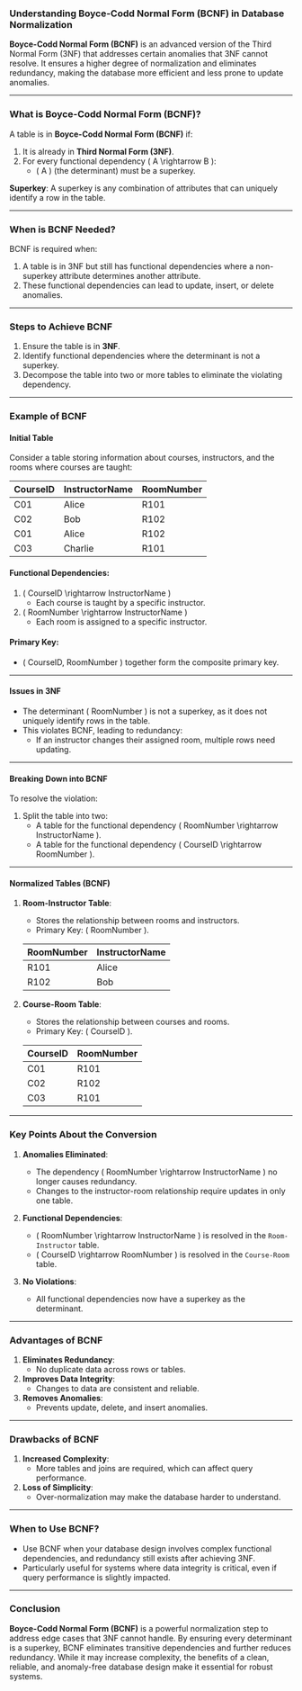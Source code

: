 ### Understanding Boyce-Codd Normal Form (BCNF) in Database Normalization

**Boyce-Codd Normal Form (BCNF)** is an advanced version of the Third Normal Form (3NF) that addresses certain anomalies that 3NF cannot resolve. It ensures a higher degree of normalization and eliminates redundancy, making the database more efficient and less prone to update anomalies.

---

### **What is Boyce-Codd Normal Form (BCNF)?**

A table is in **Boyce-Codd Normal Form (BCNF)** if:
1. It is already in **Third Normal Form (3NF)**.
2. For every functional dependency \( A \rightarrow B \):
   - \( A \) (the determinant) must be a superkey.

**Superkey**:
A superkey is any combination of attributes that can uniquely identify a row in the table.

---

### **When is BCNF Needed?**

BCNF is required when:
1. A table is in 3NF but still has functional dependencies where a non-superkey attribute determines another attribute.
2. These functional dependencies can lead to update, insert, or delete anomalies.

---

### **Steps to Achieve BCNF**

1. Ensure the table is in **3NF**.
2. Identify functional dependencies where the determinant is not a superkey.
3. Decompose the table into two or more tables to eliminate the violating dependency.

---

### **Example of BCNF**

#### **Initial Table**

Consider a table storing information about courses, instructors, and the rooms where courses are taught:

| CourseID | InstructorName | RoomNumber |
|----------|----------------|------------|
| C01      | Alice          | R101       |
| C02      | Bob            | R102       |
| C01      | Alice          | R102       |
| C03      | Charlie        | R101       |

#### **Functional Dependencies**:
1. \( CourseID \rightarrow InstructorName \)
   - Each course is taught by a specific instructor.
2. \( RoomNumber \rightarrow InstructorName \)
   - Each room is assigned to a specific instructor.

#### **Primary Key**:
- \( CourseID, RoomNumber \) together form the composite primary key.

---

#### **Issues in 3NF**

- The determinant \( RoomNumber \) is not a superkey, as it does not uniquely identify rows in the table.
- This violates BCNF, leading to redundancy:
  - If an instructor changes their assigned room, multiple rows need updating.

---

#### **Breaking Down into BCNF**

To resolve the violation:
1. Split the table into two:
   - A table for the functional dependency \( RoomNumber \rightarrow InstructorName \).
   - A table for the functional dependency \( CourseID \rightarrow RoomNumber \).

---

#### **Normalized Tables (BCNF)**

1. **Room-Instructor Table**:
   - Stores the relationship between rooms and instructors.
   - Primary Key: \( RoomNumber \).

   | RoomNumber | InstructorName |
   |------------|----------------|
   | R101       | Alice          |
   | R102       | Bob            |

2. **Course-Room Table**:
   - Stores the relationship between courses and rooms.
   - Primary Key: \( CourseID \).

   | CourseID | RoomNumber |
   |----------|------------|
   | C01      | R101       |
   | C02      | R102       |
   | C03      | R101       |

---

### **Key Points About the Conversion**

1. **Anomalies Eliminated**:
   - The dependency \( RoomNumber \rightarrow InstructorName \) no longer causes redundancy.
   - Changes to the instructor-room relationship require updates in only one table.

2. **Functional Dependencies**:
   - \( RoomNumber \rightarrow InstructorName \) is resolved in the `Room-Instructor` table.
   - \( CourseID \rightarrow RoomNumber \) is resolved in the `Course-Room` table.

3. **No Violations**:
   - All functional dependencies now have a superkey as the determinant.

---

### **Advantages of BCNF**

1. **Eliminates Redundancy**:
   - No duplicate data across rows or tables.
2. **Improves Data Integrity**:
   - Changes to data are consistent and reliable.
3. **Removes Anomalies**:
   - Prevents update, delete, and insert anomalies.

---

### **Drawbacks of BCNF**

1. **Increased Complexity**:
   - More tables and joins are required, which can affect query performance.
2. **Loss of Simplicity**:
   - Over-normalization may make the database harder to understand.

---

### **When to Use BCNF?**

- Use BCNF when your database design involves complex functional dependencies, and redundancy still exists after achieving 3NF.
- Particularly useful for systems where data integrity is critical, even if query performance is slightly impacted.

---

### **Conclusion**

**Boyce-Codd Normal Form (BCNF)** is a powerful normalization step to address edge cases that 3NF cannot handle. By ensuring every determinant is a superkey, BCNF eliminates transitive dependencies and further reduces redundancy. While it may increase complexity, the benefits of a clean, reliable, and anomaly-free database design make it essential for robust systems.